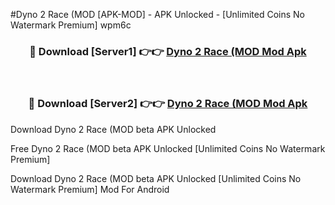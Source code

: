 #Dyno 2 Race (MOD [APK-MOD] - APK Unlocked - [Unlimited Coins No Watermark Premium] wpm6c



<div align="center">

<h3>🔴 Download [Server1] 👉👉 <a href="https://momento.my/?title=Dyno_2_Race_(MOD">Dyno 2 Race (MOD Mod Apk</a></h3><br>

<h3>🔴 Download [Server2] 👉👉 <a href="https://momento.my/?title=Dyno_2_Race_(MOD">Dyno 2 Race (MOD Mod Apk</a></h3>
</div>



Download Dyno 2 Race (MOD beta APK Unlocked

Free Dyno 2 Race (MOD beta APK Unlocked [Unlimited Coins No Watermark Premium]

Download Dyno 2 Race (MOD beta APK Unlocked [Unlimited Coins No Watermark Premium] Mod For Android
